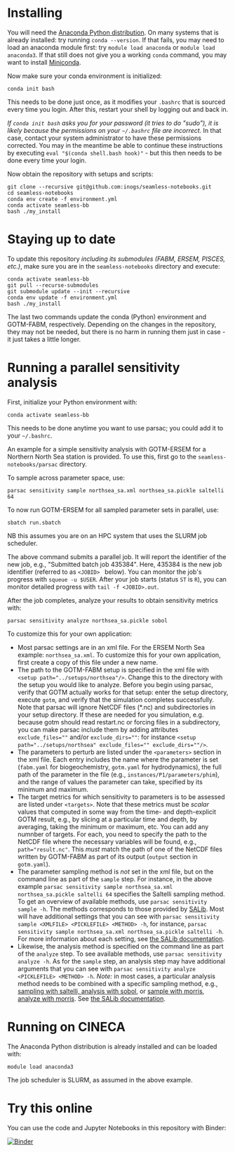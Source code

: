 # Installing

You will need the [Anaconda Python distribution](https://www.anaconda.com/products/individual). On many systems that is already installed: try running `conda --version`.
If that fails, you may need to load an anaconda module first: try `module load anaconda` or `module load anaconda3`. If that still does not give you a working `conda` command,
you may want to install [Miniconda](https://docs.conda.io/en/latest/miniconda.html).

Now make sure your conda environment is initialized:

```
conda init bash
```

This needs to be done just once, as it modifies your `.bashrc` that is sourced every time you login.
After this, restart your shell by logging out and back in.

*If `conda init bash` asks you for your password (it tries to do "sudo"), it is likely because the permissions on your `~/.bashrc` file are incorrect.*
In that case, contact your system administrator to have these permissions corrected.
You may in the meantime be able to continue these instructions by executing `eval "$(conda shell.bash hook)"` - but this then needs to be done every time your login.

Now obtain the repository with setups and scripts:

```
git clone --recursive git@github.com:inogs/seamless-notebooks.git
cd seamless-notebooks
conda env create -f environment.yml
conda activate seamless-bb
bash ./my_install
```

# Staying up to date

To update this repository *including its submodules (FABM, ERSEM, PISCES, etc.)*, make sure you are in the `seamless-notebooks` directory and execute:

```
conda activate seamless-bb
git pull --recurse-submodules
git submodule update --init --recursive
conda env update -f environment.yml
bash ./my_install
```

The last two commands update the conda (Python) environment and GOTM-FABM, respectively.
Depending on the changes in the repository, they may not be needed, but there is no harm in running them just in case - it just takes a little longer.

# Running a parallel sensitivity analysis

First, initialize your Python environment with:

```
conda activate seamless-bb
```

This needs to be done anytime you want to use parsac; you could add it to your `~/.bashrc`.

An example for a simple sensitivity analysis with GOTM-ERSEM for a Northern North Sea station is provided. To use this, first go to the `seamless-notebooks/parsac` directory.

To sample across parameter space, use:

```
parsac sensitivity sample northsea_sa.xml northsea_sa.pickle saltelli 64
```

To now run GOTM-ERSEM for all sampled parameter sets in parallel, use:

```
sbatch run.sbatch
```

NB this assumes you are on an HPC system that uses the SLURM job scheduler.

The above command submits a parallel job. It will report the identifier of the new job, e.g., "Submitted batch job 435384". Here, 435384 is the new job identifier (referred to as `<JOBID> ` below). You can monitor the job's progress with `squeue -u $USER`. After your job starts (status `ST` is `R`), you can monitor detailed progress with `tail -f <JOBID>.out`.

After the job completes, analyze your results to obtain sensitivity metrics with:

```
parsac sensitivity analyze northsea_sa.pickle sobol
```

To customize this for your own application:

* Most parsac settings are in an xml file. For the ERSEM North Sea example: `northsea_sa.xml`. To customize this for your own application, first create a copy of this file under a new name.
* The path to the GOTM-FABM setup is specified in the xml file with `<setup path="../setups/northsea"/>`. Change this to the directory with the setup you would like to analyze. Before you begin using parsac, verify that GOTM actually works for that setup: enter the setup directory, execute `gotm`, and verify that the simulation completes successfully. Note that parsac will ignore NetCDF files (*.nc) and subdirectories in your setup directory. If these are needed for you simulation, e.g. because gotm should read restart.nc or forcing files in a subdirectory, you can make parsac include them by adding attributes `exclude_files=""` and/or `exclude_dirs=""`: for instance `<setup path="../setups/northsea" exclude_files="" exclude_dirs=""/>`.
* The parameters to perturb are listed under the `<parameters>` section in the xml file. Each entry includes the name where the parameter is set (`fabm.yaml` for biogeochemistry, `gotm.yaml` for hydrodynamics), the full path of the parameter in the file (e.g., `instances/P1/parameters/phim`), and the range of values the parameter can take, specified by its minimum and maximum.
* The target metrics for which sensitivity to parameters is to be assessed are listed under `<targets>`. Note that these metrics must be *scalar* values that computed in some way from the time- and depth-explicit GOTM result, e.g., by slicing at a particular time and depth, by averaging, taking the minimum or maximum, etc. You can add any numnber of targets. For each, you need to specify the path to the NetCDF file where the necessary variables will be found, e.g., `path="result.nc"`. This *must* match the path of one of the NetCDF files written by GOTM-FABM as part of its output (`output` section in `gotm.yaml`).
* The parameter sampling method is *not* set in the xml file, but on the command line as part of the `sample` step. For instance, in the above example `parsac sensitivity sample northsea_sa.xml northsea_sa.pickle saltelli 64` specifies the Saltelli sampling method. To get an overview of available methods, use `parsac sensitivity sample -h`. The methods corresponds to those provided by [SALib](https://salib.readthedocs.io/en/latest/index.html). Most will have additional settings that you can see with `parsac sensitivity sample <XMLFILE> <PICKLEFILE> <METHOD> -h`, for instance, `parsac sensitivity sample northsea_sa.xml northsea_sa.pickle saltelli -h`. For more information about each setting, see [the SALib documentation](https://salib.readthedocs.io/en/latest/api.html).
* Likewise, the analysis method is specified on the command line as part of the `analyze` step. To see available methods, use `parsac sensitivity analyze -h`. As for the `sample` step, an analysis step may have additional arguments that you can see with `parsac sensitivity analyze <PICKLEFILE> <METHOD> -h`. *Note:* in most cases, a particular analysis method needs to be combined with a specific sampling method, e.g., [sampling with saltelli, analysis with sobol](https://salib.readthedocs.io/en/latest/api.html#sobol-sensitivity-analysis), or [sample with morris, analyze with morris](https://salib.readthedocs.io/en/latest/api.html#method-of-morris). See [the SALib documentation](https://salib.readthedocs.io/en/latest/api.html).

# Running on CINECA

The Anaconda Python distribution is already installed and can be loaded with:

```
module load anaconda3
```

The job scheduler is SLURM, as assumed in the above example.

# Try this online

You can use the code and Jupyter Notebooks in this repository with Binder:

[![Binder](https://mybinder.org/badge_logo.svg)](https://mybinder.org/v2/gh/BoldingBruggeman/seamless-notebooks/HEAD?urlpath=lab%2Ftree%2Fsetups)
